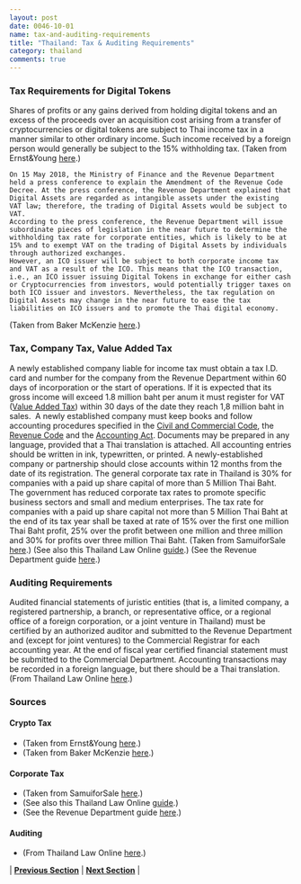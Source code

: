 ```yaml
---
layout: post
date: 0046-10-01
name: tax-and-auditing-requirements
title: "Thailand: Tax & Auditing Requirements"
category: thailand
comments: true
---
```


### Tax Requirements for Digital Tokens
Shares of profits or any gains derived from holding digital tokens and an excess of the proceeds over an acquisition cost arising from a transfer of cryptocurrencies or digital tokens are subject to Thai income tax in a manner similar to other ordinary income. Such income received by a foreign person would generally be subject to the 15% withholding tax.
(Taken from Ernst&Young [here](https://www.ey.com/gl/en/services/tax/international-tax/alert--thailand-enacts-emergency-decrees-on-digital-assets).)

	On 15 May 2018, the Ministry of Finance and the Revenue Department held a press conference to explain the Amendment of the Revenue Code Decree. At the press conference, the Revenue Department explained that Digital Assets are regarded as intangible assets under the existing VAT law; therefore, the trading of Digital Assets would be subject to VAT.
	According to the press conference, the Revenue Department will issue subordinate pieces of legislation in the near future to determine the withholding tax rate for corporate entities, which is likely to be at 15% and to exempt VAT on the trading of Digital Assets by individuals through authorized exchanges.
	However, an ICO issuer will be subject to both corporate income tax and VAT as a result of the ICO. This means that the ICO transaction, i.e., an ICO issuer issuing Digital Tokens in exchange for either cash or Cryptocurrencies from investors, would potentially trigger taxes on both ICO issuer and investors. Nevertheless, the tax regulation on Digital Assets may change in the near future to ease the tax liabilities on ICO issuers and to promote the Thai digital economy.
(Taken from Baker McKenzie [here](https://www.lexology.com/library/detail.aspx?g=9990d4a1-ec12-4e54-a40e-579a7d8f2d4d).) 

### Tax, Company Tax, Value Added Tax
A newly established company liable for income tax must obtain a tax I.D. card and number for the company from the Revenue Department within 60 days of incorporation or the start of operations. If it is expected that its gross income will exceed 1.8 million baht per anum it must register for VAT ([Value Added Tax](https://www.samuiforsale.com/law-texts/the-thailand-revenue-code.html#vat)) within 30 days of the date they reach 1,8 million baht in sales. 
A newly established company must keep books and follow accounting procedures specified in the [Civil and Commercial Code](https://www.samuiforsale.com/law-texts/thailand-civil-code-part-2.html#1144), the [Revenue Code](https://www.samuiforsale.com/law-texts/the-thailand-revenue-code.html) and the [Accounting Act](https://www.samuiforsale.com/law-texts/accounting-act.html). Documents may be prepared in any language, provided that a Thai translation is attached. All accounting entries should be written in ink, typewritten, or printed. A newly-established company or partnership should close accounts within 12 months from the date of its registration.
The general corporate tax rate in Thailand is 30% for companies with a paid up share capital of more than 5 Million Thai Baht. The government has reduced corporate tax rates to promote specific business sectors and small and medium enterprises. The tax rate for companies with a paid up share capital not more than 5 Million Thai Baht at the end of its tax year shall be taxed at rate of 15% over the first one million Thai Baht profit, 25% over the profit between one million and three million and 30% for profits over three million Thai Baht.
(Taken from SamuiforSale [here](https://www.samuiforsale.com/knowledge/thai-company-formation.html).) 
(See also this Thailand Law Online [guide](https://www.thailandlawonline.com/revenue-code/corporate-income-tax-law-in-the-revenue-code).)
(See the Revenue Department guide [here](http://www.rd.go.th/publish/6044.0.html).)

### Auditing Requirements 
Audited financial statements of juristic entities (that is, a limited company, a registered partnership, a branch, or representative office, or a regional office of a foreign corporation, or a joint venture in Thailand) must be certified by an authorized auditor and submitted to the Revenue Department and (except for joint ventures) to the Commercial Registrar for each accounting year. At the end of fiscal year certified financial statement must be submitted to the Commercial Department.
Accounting transactions may be recorded in a foreign language, but there should be a Thai translation.
(From Thailand Law Online [here](https://www.thailandlawonline.com/thai-company-and-foreign-business-law/company-accounting-and-corporate-income-tax).)

### Sources

#### Crypto Tax
- (Taken from Ernst&Young [here](https://www.ey.com/gl/en/services/tax/international-tax/alert--thailand-enacts-emergency-decrees-on-digital-assets).)
- (Taken from Baker McKenzie [here](https://www.lexology.com/library/detail.aspx?g=9990d4a1-ec12-4e54-a40e-579a7d8f2d4d).)

#### Corporate Tax
- (Taken from SamuiforSale [here](https://www.samuiforsale.com/knowledge/thai-company-formation.html).)
- (See also this Thailand Law Online [guide](https://www.thailandlawonline.com/revenue-code/corporate-income-tax-law-in-the-revenue-code).)
- (See the Revenue Department guide [here](http://www.rd.go.th/publish/6044.0.html).)

#### Auditing
- (From Thailand Law Online [here](https://www.thailandlawonline.com/thai-company-and-foreign-business-law/company-accounting-and-corporate-income-tax).)



| **[Previous Section]( https://neo-project.github.io/global-blockchain-compliance-hub//thailand/thailand-team-member-nationality-requirements.html)** | **[Next Section]( https://neo-project.github.io/global-blockchain-compliance-hub//thailand/thailand-governing-by-law.html)** |
